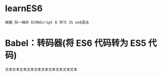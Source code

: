learnES6
=
	根据 阮一峰的 ECMAScript 6 学习 JS es6语法
# Babel：转码器(将 ES6 代码转为 ES5 代码)
	文本文本文本文本文本文本文本文本文本文本







